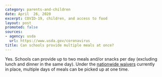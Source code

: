 ```yaml
---
category: parents-and-children
date: April  26, 2020
excerpt: COVID-19, children, and access to food
layout: post
promoted: false
sources:
- agency: usda
  url: https://www.usda.gov/coronavirus
title: Can schools provide multiple meals at once?
---
```


Yes. Schools can provide up to two meals and/or snacks per day (excluding lunch and dinner in the same day). Under the [nationwide waivers](https://www.fns.usda.gov/disaster/pandemic/covid-19) currently in place, multiple days of meals can be picked up at one time.